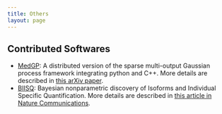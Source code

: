 ```yaml
---
title: Others
layout: page
---
```


## Contributed Softwares
* [MedGP](https://github.com/bee-hive/MedGP): A distributed version of the sparse multi-output Gaussian process framework integrating python and C++. More details are described in [this arXiv paper](https://arxiv.org/abs/1703.09112).
* [BIISQ](https://github.com/bee-hive/BIISQ): Bayesian nonparametric discovery of Isoforms and Individual Specific Quantification. More details are described in [this article in Nature Communications](https://www.nature.com/articles/s41467-018-03402-w).
